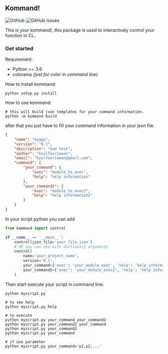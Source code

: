 ## Kommand!

![GitHub](https://img.shields.io/github/license/kzulfazriawan/kommand?style=for-the-badge)
![GitHub issues](https://img.shields.io/github/issues/kzulfazriawan/kommand?style=for-the-badge)

This is your kommand!, this package is used to interactively control your
function in CL.

### Get started
Requirement:
- Python >= 3.6
- colorama *(just for color in command line)*

How to install kommand:
```shell script
python setup.py install
```

How to use kommand:
```shell script
# this will build json templates for your command information.
python -m kommand build
```

after that you just have to fill your command information in your json file.
```json
{
    "name": "myapp",
    "version": "0.1",
    "description": "kom test",
    "author": "kzulfazriawan",
    "email": "kzulfazriawan@gmail.com",
    "command": {
        "your_command": {
            "exec": "module_to_exec",
            "help": "help information"
        },
        "your_command2": {
            "exec": "module_to_exec2",
            "help": "help information2"
        }
    }
}
```

In your script python you can add
```python
from kommand import control

if __name__ == '__main__':
    control(json_file='your_file.json')
    # OR you can use with dictionary arguments
    control(
        name='your_project_name',
        version='0.1',
        your_command={'exec': 'your_module_exec', 'help': 'help information'},
        your_command2={'exec': 'your_module_exec2', 'help': 'help information2'},...
    )
```

Then start execute your script in command line:
```shell script
python myscript.py

# to see help
python myscript.py help

# to execute
python myscript.py your_command your_command2
python myscript.py your_command2 your_command
python myscript.py your_command2
python myscript.py your_command

# if use parameter
python myscript.py your_command='p1,p2,...'
```